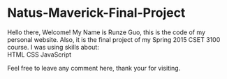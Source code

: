 # Natus-Maverick-Final-Project

Hello there, Welcome!
My Name is Runze Guo, this is the code of my personal website.
Also, it is the final project of my Spring 2015 CSET 3100 course.
I was using skills about:<br>
  HTML    CSS   JavaScript

Feel free to leave any comment here, thank your for visiting.
